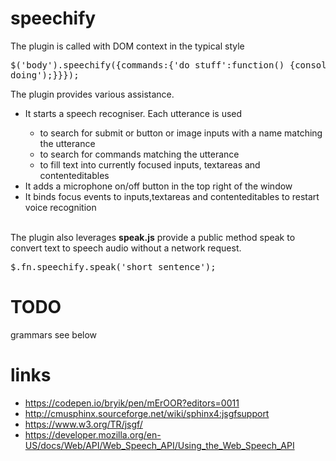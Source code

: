 speechify
===============

The plugin is called with DOM context in the typical style
		<pre>
$('body').speechify({commands:{'do stuff':function() {console.log('busy doing');}}});
		</pre>
		The plugin provides various assistance.
		<ul>
			<li>It starts a speech recogniser. Each utterance is used </li>
			<ul><li>to search for submit or button or image inputs with a name matching the utterance</li>
				<li>to search for commands matching the utterance</li>
				<li>to fill text into currently focused inputs, textareas and contenteditables</li>
			</ul>
			<li>It adds a microphone on/off button in the top right of the window</li>
			<li>It binds focus events to inputs,textareas and contenteditables to restart voice recognition</li>	
		</ul>
		The plugin also leverages <b>speak.js</b> provide a public method speak to convert text to speech audio without a network request.
		<pre>
$.fn.speechify.speak('short sentence');
		</pre>
		
		
		
		
TODO
===========
grammars see below		
		
		
		
links
=============

- https://codepen.io/bryik/pen/mErOOR?editors=0011
- http://cmusphinx.sourceforge.net/wiki/sphinx4:jsgfsupport
- https://www.w3.org/TR/jsgf/
- https://developer.mozilla.org/en-US/docs/Web/API/Web_Speech_API/Using_the_Web_Speech_API
